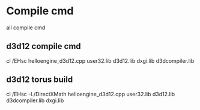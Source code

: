 # Compile cmd
all compile cmd

## d3d12 compile cmd
cl /EHsc helloengine_d3d12.cpp user32.lib d3d12.lib dxgi.lib d3dcompiler.lib

## d3d12 torus build
cl /EHsc -I./DirectXMath helloengine_d3d12.cpp user32.lib d3d12.lib d3dcompiler.lib dxgi.lib